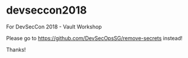 # devseccon2018
For DevSecCon 2018 - Vault Workshop

Please go to https://github.com/DevSecOpsSG/remove-secrets instead!

Thanks!
